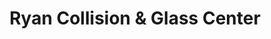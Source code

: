 ---
title: "Ryan Collision & Glass Center"
url: /buffalo/ryan-collision-and-glass-center/
shop: car repair
---